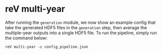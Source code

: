 reV multi-year
===========================

After running the `generation` module, we now show an example config that take the generated HDF5 files in the `generation` step, then average the multiple-year outputs into a single HDF5 file. To run the pipeline, simply run the command below: 

```
reV multi-year -c config_pipeline.json
```
